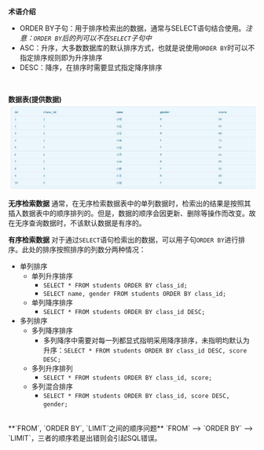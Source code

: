 **术语介绍**

- ORDER BY子句：用于排序检索出的数据，通常与SELECT语句结合使用。*注意：`ORDER BY`后的列可以不在`SELECT`子句中*
- ASC：升序，大多数数据库的默认排序方式，也就是说使用`ORDER BY`时可以不指定排序规则即为升序排序
- DESC：降序，在排序时需要显式指定降序排序

<br>

**数据表(提供数据)**
![数据表](./static/images/students.png)
<br>

**无序检索数据**
通常，在无序检索数据表中的单列数据时，检索出的结果是按照其插入数据表中的顺序排列的。但是，数据的顺序会因更新、删除等操作而改变。故在无序查询数据时，不该默认数据是有序的。
<br>

**有序检索数据**
对于通过`SELECT`语句检索出的数据，可以用子句`ORDER BY`进行排序。此处的排序按照排序的列数分两种情况：

- 单列排序
  - 单列升序排序
    - `SELECT * FROM students ORDER BY class_id;`
    - `SELECT name, gender FROM students ORDER BY class_id;`
  - 单列降序排序
    - `SELECT * FROM students ORDER BY class_id DESC;`
- 多列排序
  - 多列降序排序
    - 多列降序中需要对每一列都显式指明采用降序排序，未指明均默认为升序：`SELECT * FROM students ORDER BY class_id DESC, score DESC;`
  - 多列升序排列
    - `SELECT * FROM students ORDER BY class_id, score;`
  - 多列混合排序
    - `SELECT * FROM students ORDER BY class_id, score DESC, gender;`

<br>
**`FROM`, `ORDER BY`, `LIMIT`之间的顺序问题**
`FROM` --> `ORDER BY` --> `LIMIT`，三者的顺序若是出错则会引起SQL错误。
